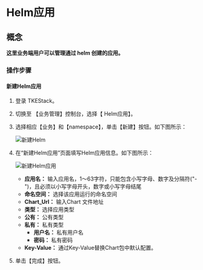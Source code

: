 # Helm应用

## 概念

**这里业务端用户可以管理通过 helm 创建的应用。**

### 操作步骤

#### 新建Helm应用

1. 登录 TKEStack。
2. 切换至 【业务管理】控制台，选择【 Helm应用】。
3. 选择相应【业务】和【namespace】，单击【新建】按钮。如下图所示：

    ![&#x65B0;&#x5EFA;Helm](https://github.com/PatrickLai7528/docs/tree/367ed6036bfdb372201d6e1790cdfffbf16b6ac6/images/新建Helm.png)

4. 在“新建Helm应用”页面填写Helm应用信息。如下图所示：

    ![&#x65B0;&#x5EFA;Helm&#x5E94;&#x7528;](https://github.com/PatrickLai7528/docs/tree/367ed6036bfdb372201d6e1790cdfffbf16b6ac6/images/新建Helm应用.png)

   * **应用名：** 输入应用名，1～63字符，只能包含小写字母、数字及分隔符\("-"\)，且必须以小写字母开头，数字或小写字母结尾
   * **命名空间：** 选择该应用运行的命名空间
   * **Chart\_Url：** 输入Chart 文件地址
   * **类型：** 选择应用类型
   * **公有：** 公有类型
   * **私有：** 私有类型
     * **用户名：** 私有用户名
     * **密码：** 私有密码
   * **Key-Value：** 通过Key-Value替换Chart包中默认配置。

5. 单击【完成】按钮。

